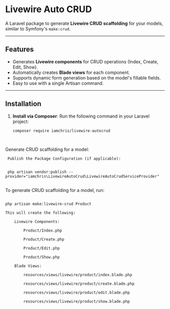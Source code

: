 # Livewire Auto CRUD

A Laravel package to generate **Livewire CRUD scaffolding** for your models, similar to Symfony's `make:crud`.

---

## Features

- Generates **Livewire components** for CRUD operations (Index, Create, Edit, Show).
- Automatically creates **Blade views** for each component.
- Supports dynamic form generation based on the model's fillable fields.
- Easy to use with a single Artisan command.

---

## Installation

1. **Install via Composer**:
   Run the following command in your Laravel project:
   ```bash
   composer require iamchris/livewire-autocrud

  
   ```
Generate CRUD scaffolding for a model:

   ```
    Publish the Package Configuration (if applicable):

   
    php artisan vendor:publish --provider="iamchris\LivewireAutoCrud\LivewireAutoCrudServiceProvider"

 
```
To generate CRUD scaffolding for a model, run:
```

php artisan make:livewire-crud Product

This will create the following:

    Livewire Components:

        Product/Index.php

        Product/Create.php

        Product/Edit.php

        Product/Show.php

    Blade Views:

        resources/views/livewire/product/index.blade.php

        resources/views/livewire/product/create.blade.php

        resources/views/livewire/product/edit.blade.php

        resources/views/livewire/product/show.blade.php
